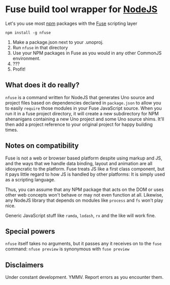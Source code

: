 # Fuse build tool wrapper for [NodeJS](https://nodejs.org)

Let's you use most [npm](https://www.npmjs.com/) packages with the [Fuse](https://www.fusetools.com/) scripting layer

`npm install -g nfuse`

1. Make a package.json next to your .unoproj. 
2. Run `nfuse` in that directory
3. Use your NPM packages in Fuse as you would in any other CommonJS environment.
4. ???
5. Profit!

## What does it do really?

`nfuse` is a command written for NodeJS that generates Uno source and project files based on dependencies declared in `package.json` to allow you to easily `require` those modules in your Fuse JavaScript source. When you run it in a fuse project directory, it will create a new subdirectory for NPM shenanigans containing a new Uno project and some Uno source shims. It'll then add a project reference to your original project for happy building times.

## Notes on compatibility

Fuse is not a web or browser based platform despite using markup and JS, and the ways that we handle data binding, layout and animation are all idiosyncratic to the platform. Fuse treats JS like a first class component, but it pays little regard to how JS is handled by other platforms: It is simply used as a scripting language.

Thus, you can assume that any NPM package that acts on the DOM or uses other web concepts won't behave or may not even function at all. Likewise, any NodeJS library that depends on modules like `process` and `fs` won't play nice. 

Generic JavaScript stuff like `ramda`, `lodash`, `rx` and the like will work fine.

## Special powers
`nfuse` itself takes no arguments, but it passes any it receives on to the `fuse` command: `nfuse preview` is synonymous with `fuse preview` 

## Disclaimers
Under constant development. YMMV. Report errors as you encounter them. 
